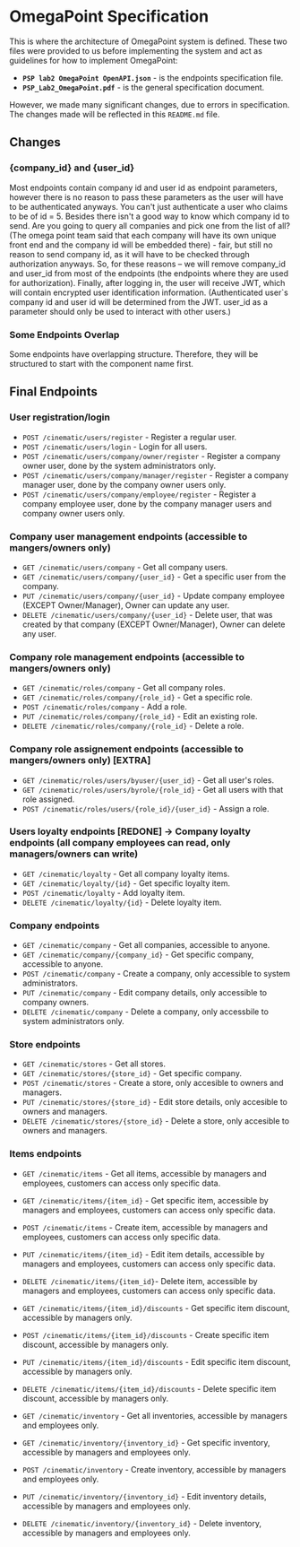 # OmegaPoint Specification
This is where the architecture of OmegaPoint system is defined. These two files were provided to us before implementing the system and act as guidelines for how to implement OmegaPoint:
* **`PSP lab2 OmegaPoint OpenAPI.json`** - is the endpoints specification file.
* **`PSP_Lab2_OmegaPoint.pdf`** - is the general specification document.

However, we made many significant changes, due to errors in specification. The changes made will be reflected in this `README.md` file.

## Changes

### {company_id} and {user_id}
Most endpoints contain company id and user id as endpoint parameters, however there is no reason to pass these parameters as the user will have to be authenticated anyways. You can't just authenticate a user who claims to be of id = 5. Besides there isn't a good way to know which company id to send. Are you going to query all companies and pick one from the list of all? (The omega point team said that each company will have its own unique front end and the company id will be embedded there) - fair, but still no reason to send company id, as it will have to be checked through authorization anyways. So, for these reasons – we will remove company_id and user_id from most of the endpoints (the endpoints where they are used for authorization). Finally, after logging in, the user will receive JWT, which will contain encrypted user identification information. (Authenticated user`s company id and user id will be determined from the JWT. user_id as a parameter should only be used to interact with other users.)

### Some Endpoints Overlap
Some endpoints have overlapping structure. Therefore, they will be structured to start with the component name first.

## Final Endpoints

### User registration/login
* `POST /cinematic/users/register` - Register a regular user.
* `POST /cinematic/users/login` - Login for all users.
* `POST /cinematic/users/company/owner/register` - Register a company owner user, done by the system administrators only.
* `POST /cinematic/users/company/manager/register` - Register a company manager user, done by the company owner users only.
* `POST /cinematic/users/company/employee/register` - Register a company employee user, done by the company manager users and company owner users only.

### Company user management endpoints (accessible to mangers/owners only)
* `GET /cinematic/users/company` - Get all company users.
* `GET /cinematic/users/company/{user_id}` - Get a specific user from the company.
* `PUT /cinematic/users/company/{user_id}` - Update company employee (EXCEPT Owner/Manager), Owner can update any user.
* `DELETE /cinematic/users/company/{user_id}` - Delete user, that was created by that company (EXCEPT Owner/Manager), Owner can delete any user.

### Company role management endpoints (accessible to mangers/owners only)
* `GET /cinematic/roles/company` - Get all company roles.
* `GET /cinematic/roles/company/{role_id}` - Get a specific role.
* `POST /cinematic/roles/company` - Add a role.
* `PUT /cinematic/roles/company/{role_id}` - Edit an existing role.
* `DELETE /cinematic/roles/company/{role_id}` - Delete a role.

### Company role assignement endpoints (accessible to mangers/owners only) [EXTRA]
* `GET /cinematic/roles/users/byuser/{user_id}` - Get all user's roles.
* `GET /cinematic/roles/users/byrole/{role_id}` - Get all users with that role assigned.
* `POST /cinematic/roles/users/{role_id}/{user_id}` - Assign a role.

### Users loyalty endpoints [REDONE] -> Company loyalty endpoints (all company employees can read, only managers/owners can write)
* `GET /cinematic/loyalty` - Get all company loyalty items.
* `GET /cinematic/loyalty/{id}` - Get specific loyalty item.
* `POST /cinematic/loyalty` - Add loyalty item.
* `DELETE /cinematic/loyalty/{id}` - Delete loyalty item.

### Company endpoints
* `GET /cinematic/company` - Get all companies, accessible to anyone.
* `GET /cinematic/company/{company_id}` - Get specific company, accessible to anyone.
* `POST /cinematic/company` - Create a company, only accessible to system administrators.
* `PUT /cinematic/company` - Edit company details, only accessible to company owners.
* `DELETE /cinematic/company` - Delete a company, only accessbile to system administrators only.

### Store endpoints
* `GET /cinematic/stores` - Get all stores.
* `GET /cinematic/stores/{store_id}` - Get specific company.
* `POST /cinematic/stores` - Create a store, only accesible to owners and managers.
* `PUT /cinematic/stores/{store_id}` - Edit store details, only accesible to owners and managers.
* `DELETE /cinematic/stores/{store_id}` - Delete a store, only accesible to owners and managers.

### Items endpoints
* `GET /cinematic/items` - Get all items, accessible by managers and employees, customers can access only specific data.
* `GET /cinematic/items/{item_id}` - Get specific item, accessible by managers and employees, customers can access only specific data.
* `POST /cinematic/items` - Create item, accessible by managers and employees, customers can access only specific data.
* `PUT /cinematic/items/{item_id}` - Edit item details, accessible by managers and employees, customers can access only specific data.
* `DELETE /cinematic/items/{item_id}`- Delete item, accessible by managers and employees, customers can access only specific data.

* `GET /cinematic/items/{item_id}/discounts` - Get specific item discount, accessible by managers only.
* `POST /cinematic/items/{item_id}/discounts` - Create specific item discount, accessible by managers only.
* `PUT /cinematic/items/{item_id}/discounts` - Edit specific item discount, accessible by managers only.
* `DELETE /cinematic/items/{item_id}/discounts` - Delete specific item discount, accessible by managers only.

* `GET /cinematic/inventory` - Get all inventories, accessible by managers and employees only.
* `GET /cinematic/inventory/{inventory_id}` - Get specific inventory, accessible by managers and employees only.
* `POST /cinematic/inventory` - Create inventory, accessible by managers and employees only.
* `PUT /cinematic/inventory/{inventory_id}` - Edit inventory details, accessible by managers and employees only.
* `DELETE /cinematic/inventory/{inventory_id}` - Delete inventory, accessible by managers and employees only.